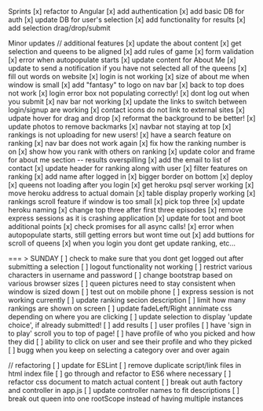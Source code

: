 Sprints
[x] refactor to Angular
[x] add authentication
[x] add basic DB for auth
[x] update DB for user's selection
[x] add functionality for results
[x] add selection drag/drop/submit

Minor updates
// additional features
[x] update the about content
[x] get selection and queens to be aligned
[x] add rules of game
[x] form validation
[x] error when autopopulate starts
[x] update content for About Me
[x] update to send a notification if you have not selected all of the queens 
[x] fill out words on website
[x] login is not working
[x] size of about me when window is small
[x] add "fantasy" to logo on nav bar
[x] back to top does not work
[x] login error box not populating correctly!
[x] dont log out when you submit
[x] nav bar not working
[x] update the links to switch between login/signup are working
[x] contact icons do not link to external sites
[x] udpate hover for drag and drop
[x] reformat the background to be better!
[x] update photos to remove backmarks
[x] navbar not staying at top
[x] rankings is not uploading for new users!
[x] have a search feature on ranking
[x] nav bar does not work again
[x] fix how the ranking number is on
[x] show how you rank with others on ranking
[x] update color and frame for about me section -- results overspilling
[x] add the email to list of contact
[x] update header for ranking along with user
[x] filter features on ranking
[x] add name after logged in
[x] bigger border on bottom
[x] deploy
[x] queens not loading after you login
[x] get heroku psql server working
[x] move heroku address to actual domain
[x] table display properly working
[x] rankings scroll feature if window is too small
[x] pick top three
[x] update heroku naming
[x] change top three after first three episodes
[x] remove express sessions as it is crashing application
[x] update for toot and boot additional points
[x] check promises for all async calls!
[x] error when autopopulate starts, still getting errors but wont time out
[x] add buttions for scroll of queens
[x] when you login you dont get update ranking, etc...

=== > SUNDAY
[ ] check to make sure that you dont get logged out after submitting a selection
[ ] logout functionality not working
[ ] restrict various characters in username and password
[ ] change bootstrap based on various browser sizes
[ ] queen pictures need to stay consistent when window is sized down
[ ] test out on mobile phone
[ ] express session is not working currently
[ ] update ranking secion description
[ ] limit how many rankings are shown on screen
[ ] update fadeLeft/Right annimate css depending on where you are clicking
[ ] update selection to display 'update choice', if already submitted!
[ ] add results
[ ] user profiles
[ ] have 'sign in to play' scroll you to top of page!
[ ] have profile of who you picked and how they did
[ ] ability to click on user and see their profile and who they picked
[ ] bugg when you keep on selecting a category over and over again





// refactoring
[ ] update for ESLint
[ ] remove duplicate script/link files in html index file
[ ] go through and refactor to ES6 where necessary
[ ] refactor css document to match actual content
[ ] break out auth factory and controller in app.js
[ ] update controller names to fit descriptions
[ ] break out queen into one rootScope instead of having multiple instances